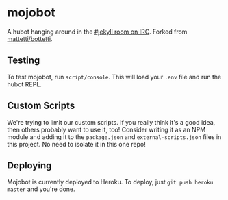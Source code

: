 # mojobot

A hubot hanging around in the [#jekyll room on IRC](https://botbot.me/freenode/jekyll/).
Forked from [mattetti/bottetti](https://github.com/mattetti/bottetti).

## Testing

To test mojobot, run `script/console`. This will load your `.env` file and run the hubot REPL.

## Custom Scripts

We're trying to limit our custom scripts. If you really think it's a good idea, then others probably want to use it, too! Consider writing it as an NPM module and adding it to the `package.json` and `external-scripts.json` files in this project. No need to isolate it in this one repo!

## Deploying

Mojobot is currently deployed to Heroku. To deploy, just `git push heroku master` and you're done.
